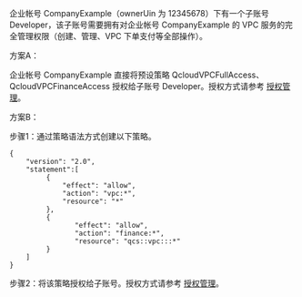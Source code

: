 
企业帐号 CompanyExample（ownerUin 为 12345678）下有一个子账号 Developer，该子账号需要拥有对企业帐号 CompanyExample 的 VPC 服务的完全管理权限（创建、管理、VPC 下单支付等全部操作）。

方案A：

企业帐号 CompanyExample 直接将预设策略 QcloudVPCFullAccess、QcloudVPCFinanceAccess 授权给子账号 Developer。授权方式请参考 [授权管理](https://intl.cloud.tencent.com/document/product/598/10602)。

方案B：

步骤1：通过策略语法方式创建以下策略。
```
{
    "version": "2.0",
    "statement":[
         {
             "effect": "allow",
             "action": "vpc:*",
             "resource": "*"
         },
         {
                "effect": "allow",
                "action": "finance:*",
                "resource": "qcs::vpc:::*"
         }
    ]
}
```
步骤2：将该策略授权给子账号。授权方式请参考 [授权管理](https://intl.cloud.tencent.com/document/product/598/10602)。

